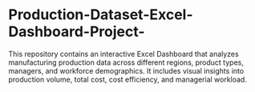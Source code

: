 # Production-Dataset-Excel-Dashboard-Project-
This repository contains an interactive Excel Dashboard that analyzes manufacturing production data across different regions, product types, managers, and workforce demographics. It includes visual insights into production volume, total cost, cost efficiency, and managerial workload.
